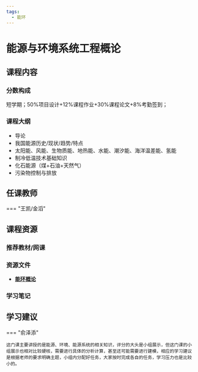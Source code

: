 ```yaml
---
tags:
  - 能环
---
```


# 能源与环境系统工程概论

## 课程内容

### 分数构成

短学期；50%项目设计+12%课程作业+30%课程论文+8%考勤签到；

### 课程大纲

- 导论
- 我国能源历史/现状/趋势/特点
- 太阳能、风能、生物质能、地热能、水能、潮汐能、海洋温差能、氢能
- 制冷低温技术基础知识
- 化石能源（煤+石油+天然气）
- 污染物控制与排放

## 任课教师

=== "王凯/金滔"

## 课程资源

### 推荐教材/网课

### 资源文件

- [**能环概论**](https://pan.baidu.com/s/1eVgwXMK40lsceLrHhmM7rQ?pwd=9r61)

### 学习笔记

## 学习建议

=== "俞泽添"

    这门课主要讲授的是能源、环境、能源系统的相关知识，评分的大头是小组展示，但这门课的小组展示也相对比较硬核，需要进行具体的分析计算，甚至还可能需要进行建模，相应的学习建议是根据老师的要求明确主题，小组内分配好任务，大家按时完成各自的任务，学习压力也是比较小的。


